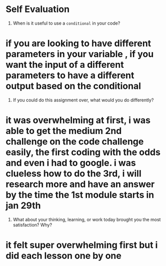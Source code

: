 # Self Evaluation

1. When is it useful to use a `conditional` in your code?
# if you are looking to have different parameters in your variable , if you want the input of a different parameters to have a different output based on the conditional
1. If you could do this assignment over, what would you do differently?
# it was overwhelming at first, i was able to get the medium 2nd challenge on the code challenge easily, the first coding with the odds and even i had to google. i was clueless how to do the 3rd, i will research more and have an answer by the time the 1st module starts in jan 29th
1. What about your thinking, learning, or work today brought you the most satisfaction? Why?
# it felt super overwhelming first but i did each lesson one by one  
